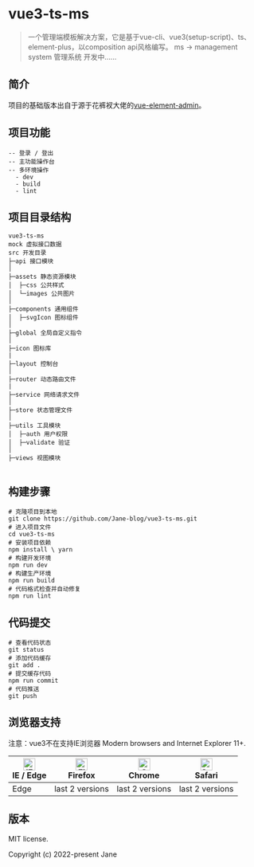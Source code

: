 # vue3-ts-ms
> 一个管理端模板解决方案，它是基于vue-cli、vue3(setup-script)、ts、element-plus，以composition api风格编写。
> ms -> management system 管理系统
> 开发中……

## 简介

项目的基础版本出自于源于花裤衩大佬的[vue-element-admin](https://github.com/PanJiaChen/vue-element-admin)。
## 项目功能
```
-- 登录 / 登出
-- 主功能操作台
-- 多环境操作
  - dev
  - build
  - lint
```
## 项目目录结构
```
vue3-ts-ms
mock 虚拟接口数据
src 开发目录
├─api 接口模块
│
├─assets 静态资源模块
│  ├─css 公共样式
│  └─images 公共图片
│ 
├─components 通用组件
│  ├─svgIcon 图标组件
│ 
├─global 全局自定义指令
│ 
├─icon 图标库
|
├─layout 控制台
│ 
├─router 动态路由文件
|
├─service 网络请求文件
│ 
├─store 状态管理文件
│ 
├─utils 工具模块
│  ├─auth 用户权限
│  ├─validate 验证
│
├─views 视图模块


```
## 构建步骤

```
# 克隆项目到本地
git clone https://github.com/Jane-blog/vue3-ts-ms.git
# 进入项目文件
cd vue3-ts-ms
# 安装项目依赖
npm install \ yarn
# 构建开发环境
npm run dev
# 构建生产环境
npm run build
# 代码格式检查并自动修复
npm run lint
```
## 代码提交
```
# 查看代码状态
git status
# 添加代码缓存
git add .
# 提交缓存代码
npm run commit
# 代码推送
git push
```

## 浏览器支持

注意：vue3不在支持IE浏览器
Modern browsers and Internet Explorer 11+.

| [<img src="https://raw.githubusercontent.com/alrra/browser-logos/master/src/edge/edge_48x48.png" alt="IE / Edge" width="24px" height="24px" />](http://godban.github.io/browsers-support-badges/)</br>IE / Edge | [<img src="https://raw.githubusercontent.com/alrra/browser-logos/master/src/firefox/firefox_48x48.png" alt="Firefox" width="24px" height="24px" />](http://godban.github.io/browsers-support-badges/)</br>Firefox | [<img src="https://raw.githubusercontent.com/alrra/browser-logos/master/src/chrome/chrome_48x48.png" alt="Chrome" width="24px" height="24px" />](http://godban.github.io/browsers-support-badges/)</br>Chrome | [<img src="https://raw.githubusercontent.com/alrra/browser-logos/master/src/safari/safari_48x48.png" alt="Safari" width="24px" height="24px" />](http://godban.github.io/browsers-support-badges/)</br>Safari |
| --------- | --------- | --------- | --------- |
| Edge | last 2 versions | last 2 versions | last 2 versions |

## 版本

MIT license.

Copyright (c) 2022-present  Jane
